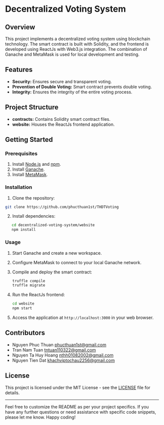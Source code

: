 # Decentralized Voting System

## Overview

This project implements a decentralized voting system using blockchain technology. The smart contract is built with Solidity, and the frontend is developed using ReactJs with Web3.js integration. The combination of Ganache and MetaMask is used for local development and testing.

## Features

- **Security:** Ensures secure and transparent voting.
- **Prevention of Double Voting:** Smart contract prevents double voting.
- **Integrity:** Ensures the integrity of the entire voting process.

## Project Structure

- **contracts:** Contains Solidity smart contract files.
- **website:** Houses the ReactJs frontend application.

## Getting Started

### Prerequisites

1. Install [Node.js](https://nodejs.org/) and [npm](https://www.npmjs.com/).
2. Install [Ganache](https://www.trufflesuite.com/ganache).
3. Install [MetaMask](https://metamask.io/).

### Installation

1. Clone the repository:

```bash
git clone https://github.com/phucthuan1st/THDTVoting
```

2. Install dependencies:

```bash
   cd decentralized-voting-system/website
   npm install
```

### Usage

1. Start Ganache and create a new workspace.

2. Configure MetaMask to connect to your local Ganache network.

3. Compile and deploy the smart contract:

   ```bash
   truffle compile
   truffle migrate
   ```

4. Run the ReactJs frontend:

   ```bash
   cd website
   npm start
   ```

5. Access the application at `http://localhost:3000` in your web browser.

## Contributors

- Nguyen Phuc Thuan <phucthuan1st@gmail.com>
- Tran Nam Tuan <tntuan110322@gmail.com>
- Nguyen Ta Huy Hoang <nthh01082002@gmail.com>
- Nguyen Tien Dat <khachviptochau2256@gmail.com>

## License

This project is licensed under the MIT License - see the [LICENSE](LICENSE) file for details.

---

Feel free to customize the README as per your project specifics. If you have any further questions or need assistance with specific code snippets, please let me know. Happy coding!
